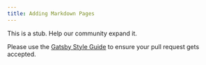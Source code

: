 ```yaml
---
title: Adding Markdown Pages
---
```

This is a stub. Help our community expand it.

Please use the [Gatsby Style Guide](/docs/gatsby-style-guide/) to ensure your pull request gets accepted.
